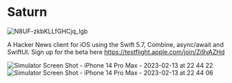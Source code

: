 # Saturn
![N8UF-zkbKLLfGHCjq_lgb](https://user-images.githubusercontent.com/51029/219298277-79bdf16d-a7ea-4b19-846b-f3622aef549b.png)

A Hacker News client for iOS using the Swift 5.7, Combine, async/await and SwiftUI. Sign up for the beta here https://testflight.apple.com/join/Zi9vAZHd

![Simulator Screen Shot - iPhone 14 Pro Max - 2023-02-13 at 22 44 22](https://user-images.githubusercontent.com/51029/218449542-75e02c82-4049-4027-9280-293e411c9529.png)
![Simulator Screen Shot - iPhone 14 Pro Max - 2023-02-13 at 22 44 06](https://user-images.githubusercontent.com/51029/218449550-abe06b73-0a9c-4d8e-a33b-c8fce6643636.png)
